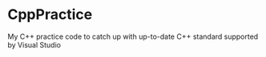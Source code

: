 # CppPractice
My C++ practice code to catch up with up-to-date C++ standard supported by Visual Studio
